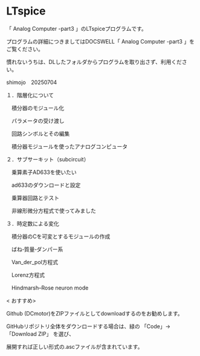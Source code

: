 # LTspice

「 Analog  Computer -part3 」のLTspiceプログラムです。

プログラムの詳細につきましてはDOCSWELL「 Analog  Computer -part3 」をご覧ください。

慣れないうちは、DLしたフォルダからプログラムを取り出さず、利用ください。

shimojo　20250704

１．階層化について

　積分器のモジュール化

　パラメータの受け渡し

　回路シンボルとその編集

　積分器モジュールを使ったアナログコンピュータ

２．サブサーキット（subcircuit）

　乗算素子AD633を使いたい

　ad633のダウンロードと設定

　乗算器回路とテスト

　非線形微分方程式で使ってみました

３．時定数による変化

　積分器のCを可変とするモジュールの作成

　ばね‐質量‐ダンパー系

　Van_der_pol方程式

　Lorenz方程式

　Hindmarsh–Rose neuron mode

 < おすすめ>

Github (DCmotor)をZIPファイルとしてdownloadするのをお勧めします。

GitHubリポジトリ全体をダウンロードする場合は、緑の 「Code」→「Download ZIP」 を選び、

展開すれば正しい形式の.ascファイルが含まれています。

